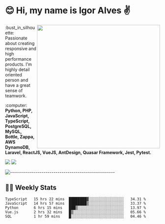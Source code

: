 # :blush: Hi, my name is Igor Alves :v:

<img src="https://github-readme-stats.vercel.app/api?username=iguit0&show_icons=true&count_private=true&theme=onedark" min-width="400px" max-width="400px" width="400px" align="right" />

<p align="left"> 
  :bust_in_silhouette: Passionate about creating responsive and high performance products.
  I'm highly detail oriented person and have a great sense of teamwork.
</p>

<p align="left">
  :computer: <strong>Python, PHP, JavaScript, TypeScript, PostgreSQL, MySQL, Bottle, Zappa, AWS DynamoDB, Laravel, ReactJS, VueJS, AntDesign, Quasar Framework, Jest, Pytest.</strong>
</p>

<p align="left">
  <a href="https://www.linkedin.com/in/igor-lucio-alves" target="_blank" rel="noopener noreferrer" alt="LinkedIn">
  <img src="https://img.shields.io/badge/LinkedIn-0077B5?style=for-the-badge&logo=linkedin&logoColor=white" /></a>

  <a href="https://t.me/iguit0" target="_blank" rel="noopener noreferrer" alt="Telegram">
  <img src="https://img.shields.io/badge/Telegram-2CA5E0?style=for-the-badge&logo=telegram&logoColor=white" /></a>
</p>

![-----------------------------------------------------](https://raw.githubusercontent.com/andreasbm/readme/master/assets/lines/aqua.png)

## :man_technologist: Weekly Stats
<!--START_SECTION:waka-->
```text
TypeScript   15 hrs 22 mins  ████████▓░░░░░░░░░░░░░░░░   34.31 % 
JavaScript   14 hrs 57 mins  ████████▒░░░░░░░░░░░░░░░░   33.37 % 
Python       6 hrs 15 mins   ███▒░░░░░░░░░░░░░░░░░░░░░   13.97 % 
Vue.js       2 hrs 32 mins   █▒░░░░░░░░░░░░░░░░░░░░░░░   05.66 % 
SQL          1 hr 59 mins    █░░░░░░░░░░░░░░░░░░░░░░░░   04.46 % 
```
<!--END_SECTION:waka-->
